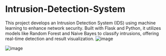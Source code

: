 # Intrusion-Detection-System
This project develops an Intrusion Detection System (IDS) using machine learning to enhance network security. Built with Flask and Python, it utilizes models like Random Forest and Naive Bayes to classify intrusions, offering real-time detection and result visualization.
![image](https://github.com/user-attachments/assets/6bf60842-73be-4fae-ada8-81fd4c0676b7)

![image](https://github.com/user-attachments/assets/eb5068e3-8035-4e77-8723-77625d2f215f)
